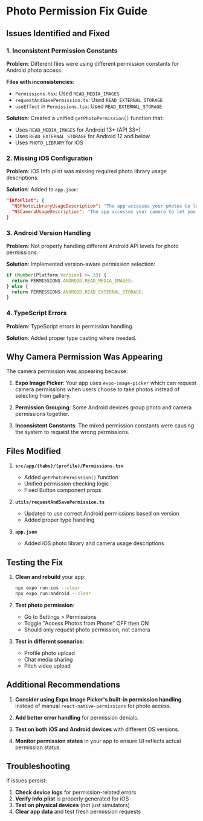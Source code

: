 # Photo Permission Fix Guide

## Issues Identified and Fixed

### 1. **Inconsistent Permission Constants**
**Problem**: Different files were using different permission constants for Android photo access.

**Files with inconsistencies**:
- `Permissions.tsx`: Used `READ_MEDIA_IMAGES` 
- `requestAndSavePermission.ts`: Used `READ_EXTERNAL_STORAGE`
- `useEffect` in `Permissions.tsx`: Used `READ_EXTERNAL_STORAGE`

**Solution**: Created a unified `getPhotoPermission()` function that:
- Uses `READ_MEDIA_IMAGES` for Android 13+ (API 33+)
- Uses `READ_EXTERNAL_STORAGE` for Android 12 and below
- Uses `PHOTO_LIBRARY` for iOS

### 2. **Missing iOS Configuration**
**Problem**: iOS Info.plist was missing required photo library usage descriptions.

**Solution**: Added to `app.json`:
```json
"infoPlist": {
  "NSPhotoLibraryUsageDescription": "The app accesses your photos to let you share them with your friends.",
  "NSCameraUsageDescription": "The app accesses your camera to let you take photos and videos."
}
```

### 3. **Android Version Handling**
**Problem**: Not properly handling different Android API levels for photo permissions.

**Solution**: Implemented version-aware permission selection:
```javascript
if (Number(Platform.Version) >= 33) {
  return PERMISSIONS.ANDROID.READ_MEDIA_IMAGES;
} else {
  return PERMISSIONS.ANDROID.READ_EXTERNAL_STORAGE;
}
```

### 4. **TypeScript Errors**
**Problem**: TypeScript errors in permission handling.

**Solution**: Added proper type casting where needed.

## Why Camera Permission Was Appearing

The camera permission was appearing because:

1. **Expo Image Picker**: Your app uses `expo-image-picker` which can request camera permissions when users choose to take photos instead of selecting from gallery.

2. **Permission Grouping**: Some Android devices group photo and camera permissions together.

3. **Inconsistent Constants**: The mixed permission constants were causing the system to request the wrong permissions.

## Files Modified

1. **`src/app/(tabs)/(profile)/Permissions.tsx`**
   - Added `getPhotoPermission()` function
   - Unified permission checking logic
   - Fixed Button component props

2. **`utils/requestAndSavePermission.ts`**
   - Updated to use correct Android permissions based on version
   - Added proper type handling

3. **`app.json`**
   - Added iOS photo library and camera usage descriptions

## Testing the Fix

1. **Clean and rebuild** your app:
   ```bash
   npx expo run:ios --clear
   npx expo run:android --clear
   ```

2. **Test photo permission**:
   - Go to Settings > Permissions
   - Toggle "Access Photos from Phone" OFF then ON
   - Should only request photo permission, not camera

3. **Test in different scenarios**:
   - Profile photo upload
   - Chat media sharing
   - Pitch video upload

## Additional Recommendations

1. **Consider using Expo Image Picker's built-in permission handling** instead of manual `react-native-permissions` for photo access.

2. **Add better error handling** for permission denials.

3. **Test on both iOS and Android devices** with different OS versions.

4. **Monitor permission states** in your app to ensure UI reflects actual permission status.

## Troubleshooting

If issues persist:

1. **Check device logs** for permission-related errors
2. **Verify Info.plist** is properly generated for iOS
3. **Test on physical devices** (not just simulators)
4. **Clear app data** and test fresh permission requests 